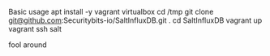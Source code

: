 Basic usage
apt install -y vagrant virtualbox
cd /tmp
git clone git@github.com:Securitybits-io/SaltInfluxDB.git .
cd SaltInfluxDB
vagrant up
vagrant ssh salt

fool around
